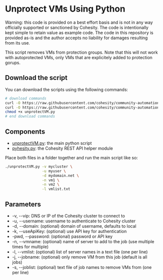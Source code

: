 # Unprotect VMs Using Python

Warning: this code is provided on a best effort basis and is not in any way officially supported or sanctioned by Cohesity. The code is intentionally kept simple to retain value as example code. The code in this repository is provided as-is and the author accepts no liability for damages resulting from its use.

This script removes VMs from protection groups. Note that this will not work with autoprotected VMs, only VMs that are explicitely added to protection gorups.

## Download the script

You can download the scripts using the following commands:

```bash
# download commands
curl -O https://raw.githubusercontent.com/cohesity/community-automation-samples/main/python/unprotectVM/unprotectVM.py
curl -O https://raw.githubusercontent.com/cohesity/community-automation-samples/main/python/pyhesity.py
chmod +x unprotectVM.py
# end download commands
```

## Components

* [unprotectVM.py](https://raw.githubusercontent.com/cohesity/community-automation-samples/main/python/unprotectVM/unprotectVM.py): the main python script
* [pyhesity.py](https://raw.githubusercontent.com/cohesity/community-automation-samples/main/python/pyhesity/pyhesity.py): the Cohesity REST API helper module

Place both files in a folder together and run the main script like so:

```bash
./unprotectVM.py -v mycluster \
                 -u myuser \
                 -d mydomain.net \
                 -n vm1 \
                 -n vm2 \
                 -l vmlist.txt
```

## Parameters

* -v, --vip: DNS or IP of the Cohesity cluster to connect to
* -u, --username: username to authenticate to Cohesity cluster
* -d, --domain: (optional) domain of username, defaults to local
* -k, --useApiKey: (optional) use API key for authentication
* -pwd, --password: (optional) password or API key
* -n, --vmname: (optional) name of server to add to the job (use multiple times for multiple)
* -l, --vmlist: (optional) list of server names in a text file (one per line)
* -j, --jobname: (optional) only remove VM from this job (default is all jobs)
* -s, --joblist: (optional) text file of job names to remove VMs from (one per line)
